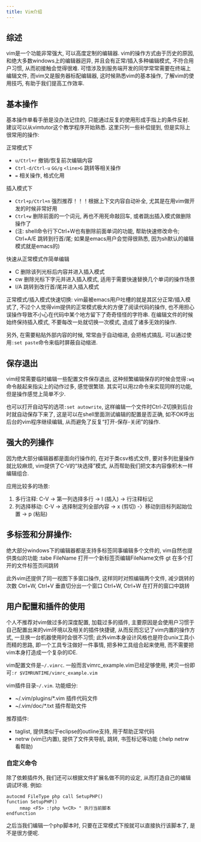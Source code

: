 ```yaml
---
title: Vim介绍
---
```


## 综述

vim是一个功能非常强大, 可以高度定制的编辑器. 
vim的操作方式由于历史的原因, 和绝大多数windows上的编辑器迥异, 并且会有正常/插入多种编辑模式, 不符合用户习惯, 从而初接触会觉得很难. 
可惜涉及到服务端开发的同学常常需要在终端上编辑文件, 而vim又是服务器标配编辑器, 这时候熟悉vim的基本操作, 了解vim的使用技巧, 有助于我们提高工作效率. 

## 基本操作

基本操作单看手册是没办法记住的, 只能通过反复的使用形成手指上的条件反射. 
建议可以从vimtutor这个教学程序开始熟悉. 
这里只列一些补偿提到, 但是实际上很常用的操作:

正常模式下

- `u/Ctrl+r` 撤销/恢复前次编辑内容
- `Ctrl-d/Ctrl-u` `GG/g` `<line>G` 跳转等相关操作
- `=` 相关操作, 格式化用

插入模式下 

- `Ctrl+p/Ctrl+n` 强烈推荐！！！根据上下文内容自动补全, 尤其是在用vim做开发的时候非常好用
- `Ctrl+w` 删除前面的一个词元, 再也不用死命敲回车, 或者跳出插入模式做删除操作了
- (注: shell命令行下Ctrl+W也有删除前面单词的功能, 帮助快速修改命令; Ctrl+A/E 跳转到行首/尾; 如果是emacs用户会觉得很熟悉, 因为sh默认的编辑模式就是emacs的)

快速从正常模式作简单编辑 

- C 删除该列光标后内容并进入插入模式
- cw 删除光标下字元并进入插入模式, 适用于需要快速替换几个单词的操作场景
- I/A 跳转到改行首/尾并进入插入模式

正常模式/插入模式快速切换: 
vim最被emacs用户吐槽的就是其区分正常/插入模式了, 不过个人觉得vim提供的正常模式极大的方便了阅读代码的操作, 也不用担心误操作导致不小心在代码中某个地方留下了奇奇怪怪的字符串. 
在编辑文件的时候始终保持插入模式, 不要每改一处就切换一次模式, 造成了诸多无效的操作.

另外, 在需要粘贴外部内容的时候, 常常由于自动缩进, 会把格式搞乱. 可以通过使用`:set paste`命令来临时屏蔽自动缩进.

## 保存退出

vim经常需要临时编辑一些配置文件保存退出, 这种频繁编辑保存的时候会觉得`:wq`命令敲起来指尖上的动作过多, 感觉很繁琐. 其实可以用`ZZ`命令来实现同样的功能, 但是操作感觉上简单不少.

也可以打开自动写的选项`:set autowrite`, 这样编辑一个文件时Ctrl-Z切换到后台时就自动保存下来了, 这是可以在shell里面测试编辑的配置是否正确, 如不OK呼出后台的vim程序继续编辑, 从而避免了反复“打开-保存-关闭”的操作.

## 强大的列操作

因为绝大部分编辑器都是面向行操作的, 在对于类csv格式文件, 要对多列批量操作就比较麻烦, vim提供了C-V的“块选择”模式, 从而帮助我们把文本内容像积木一样编辑组合.

应用比较多的场景: 

1. 多行注释: C-V -> 第一列选择多行 -> I (插入) -> 行注释标记
2. 列选择移动: C-V -> 选择制定列全部内容 -> x (剪切) -〉移动到目标列起始位置 -> p (粘贴)

## 多标签和分屏操作: 

绝大部分windows下的编辑器都是支持多标签同事编辑多个文件的, vim自然也提供类似的功能
:tabe FileName 打开一个新标签页编辑FileName文件
gt 在多个打开的文件标签页间跳转

此外vim还提供了同一视图下多窗口操作, 这样同时对照编辑两个文件, 减少跳转的次数
Ctrl+W, Ctrl+V 垂直切分出一个窗口
Ctrl+W, Ctrl+W 在打开的窗口中跳转

## 用户配置和插件的使用

个人不推荐对vim做过多的深度配置, 加载过多的插件, 主要原因是会使用户习惯于自己配置出来的vim环境以及相关的插件快捷键, 从而反而忘记了vim内置的操作方式, 一旦换一台机器使用时会很不习惯; 此外vim本身设计风格也是符合unix工具小而精的思路, 即一个工具专注做好一件事情, 把多种工具组合起来使用, 而不需要把vim本身打造成一个复杂的IDE.

vim配置文件是`~/.vimrc`. 一般而言vimrc_example.vim已经足够使用, 拷贝一份即可`:r $VIMRUNTIME/vimrc_example.vim`

vim插件目录`~/.vim`. 功能细分: 

- ~/.vim/plugins/*.vim 插件代码文件
- ~/.vim/doc/*.txt 插件帮助文件

推荐插件: 

- taglist, 提供类似于eclipse的outline支持, 用于帮助正常代码
- netrw (vim已内置), 提供了文件夹导航, 跳转, 书签标记等功能 (:help netrw 看帮助)

### 自定义命令

除了依赖插件外, 我们还可以根据文件扩展名做不同的设定, 从而打造自己的编辑调试环境. 例如:

    autocmd FileType php call SetupPHP()
    function SetupPHP()
         nmap <F5> :!php %<CR> " 执行当前脚本
    endfunction

之后当我们编辑一个php脚本时, 只要在正常模式下按<F5>就可以直接执行该脚本了, 是不是很方便呢.
